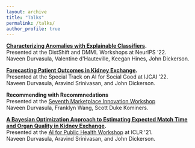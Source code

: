 ```yaml
---
layout: archive
title: "Talks"
permalink: /talks/
author_profile: true
---
```


**[Characterizing Anomalies with Explainable Classifiers](https://openreview.net/pdf?id=P_ImdNqo7S).**<br/>Presented at the DistShift and DMML Workshops at NeurIPS ’22.<br/> Naveen Durvasula, Valentine d'Hauteville, Keegan Hines, John Dickerson.

**[Forecasting Patient Outcomes in Kidney Exchange](https://www.ijcai.org/proceedings/2022/701).**<br/>Presented at the Special Track on AI for Social Good at IJCAI ’22.<br/> Naveen Durvasula, Aravind Srinivasan, and John Dickerson.

**Recommending with Recommnedations**<br/>Presented at the [Seventh Marketplace Innovation Workshop](http://marketplaceinnovation.net)<br/>Naveen Durvasula, Franklyn Wang, Scott Duke Kominers.

**[A Bayesian Optimization Approach to Estimating Expected Match Time and Organ Quality in Kidney Exchange](https://slideslive.com/38955423/a-bayesianoptimization-approach-to-estimating-expected-match-time-and-organ-quality-in-kidney-exchange).**<br/>Presented at the [AI for Public Health Workshop](https://aiforpublichealth.github.io/) at ICLR '21.<br/> Naveen Durvasula, Aravind Srinivasan, and John Dickerson.



